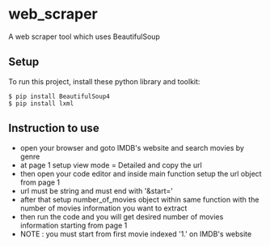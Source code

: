 # web_scraper
A web scraper tool which uses BeautifulSoup

## Setup
To run this project, install these python library and toolkit:

```
$ pip install BeautifulSoup4
$ pip install lxml
```

## Instruction to use
* open your browser and goto IMDB's website and search movies by genre
* at page 1 setup view mode = Detailed and copy the url 
* then open your code editor and inside main function setup the url object from page 1
* url must be string and must end with '&start='
* after that setup number_of_movies object within same function with the number of movies information you want to extract
* then run the code and you will get desired number of movies information starting from page 1
* NOTE : you must start from first movie indexed '1.' on IMDB's website
